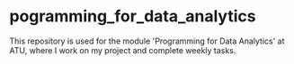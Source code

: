 # pogramming_for_data_analytics
This repository is used for the module 'Programming for Data Analytics' at ATU, where I work on my project and complete weekly tasks.
